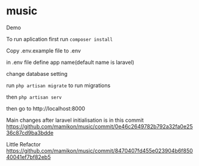 # music
Demo

To run aplication first run ``` composer install ```

Copy .env.example file to .env

in .env file define app name(default name is laravel)

change database setting

run ``` php artisan migrate ``` to run migrations

then ``` php artisan serv ```

then go to http://localhost:8000

Main changes after laravel initialisation is in this commit https://github.com/mamikon/music/commit/0e46c2649782b792a32fa0e2536c87cd9ba3bdde

Little Refactor
https://github.com/mamikon/music/commit/8470407fd455e023904b6f85040041ef7bf82eb5
